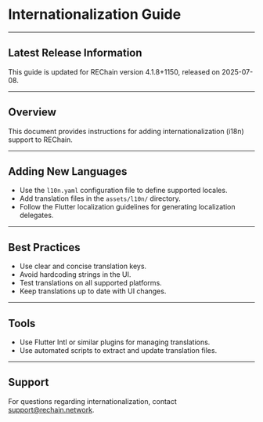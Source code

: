 # Internationalization Guide

---

## Latest Release Information

This guide is updated for REChain version 4.1.8+1150, released on 2025-07-08.

---

## Overview

This document provides instructions for adding internationalization (i18n) support to REChain.

---

## Adding New Languages

- Use the `l10n.yaml` configuration file to define supported locales.
- Add translation files in the `assets/l10n/` directory.
- Follow the Flutter localization guidelines for generating localization delegates.

---

## Best Practices

- Use clear and concise translation keys.
- Avoid hardcoding strings in the UI.
- Test translations on all supported platforms.
- Keep translations up to date with UI changes.

---

## Tools

- Use Flutter Intl or similar plugins for managing translations.
- Use automated scripts to extract and update translation files.

---

## Support

For questions regarding internationalization, contact support@rechain.network.
